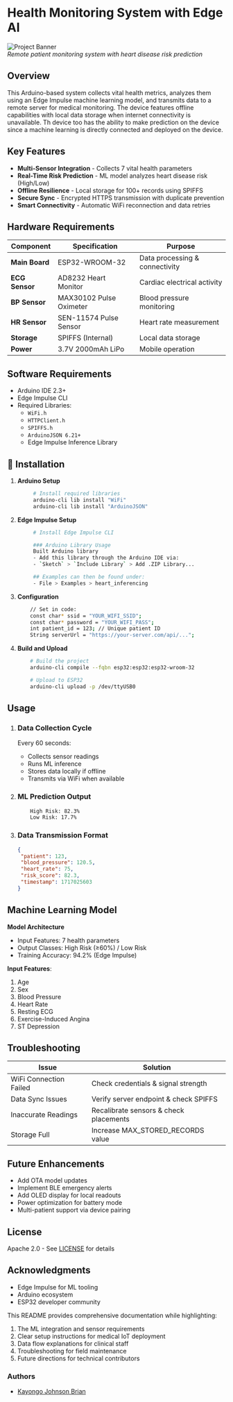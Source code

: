 
# Health Monitoring System with Edge AI

![Project Banner](https://images.unsplash.com/photo-1721114989769-0423619f03d2?q=80&w=3566&auto=format&fit=crop&ixlib=rb-4.0.3&ixid=M3wxMjA3fDB8MHxwaG90by1wYWdlfHx8fGVufDB8fHx8fA%3D%3D)  
*Remote patient monitoring system with heart disease risk prediction*

## Overview
This Arduino-based system collects vital health metrics, analyzes them using an Edge Impulse machine learning model, and transmits data to a remote server for medical monitoring. The device features offline capabilities with local data storage when internet connectivity is unavailable.
Th device too has the ability to make prediction on the device since a machine learning is directly connected and deployed on the device.

## Key Features
- **Multi-Sensor Integration** - Collects 7 vital health parameters
- **Real-Time Risk Prediction** - ML model analyzes heart disease risk (High/Low)
- **Offline Resilience** - Local storage for 100+ records using SPIFFS
- **Secure Sync** - Encrypted HTTPS transmission with duplicate prevention
- **Smart Connectivity** - Automatic WiFi reconnection and data retries

## Hardware Requirements
| Component | Specification | Purpose |
|-----------|---------------|---------|
| **Main Board** | ESP32-WROOM-32 | Data processing & connectivity |
| **ECG Sensor** | AD8232 Heart Monitor | Cardiac electrical activity |
| **BP Sensor** | MAX30102 Pulse Oximeter | Blood pressure monitoring |
| **HR Sensor** | SEN-11574 Pulse Sensor | Heart rate measurement |
| **Storage** | SPIFFS (Internal) | Local data storage |
| **Power** | 3.7V 2000mAh LiPo | Mobile operation |

## Software Requirements
- Arduino IDE 2.3+
- Edge Impulse CLI
- Required Libraries:
  - `WiFi.h`
  - `HTTPClient.h`
  - `SPIFFS.h`
  - `ArduinoJSON 6.21+`
  - Edge Impulse Inference Library

## 🚀 Installation
1. **Arduino Setup**
   ```bash
        # Install required libraries
        arduino-cli lib install "WiFi" 
        arduino-cli lib install "ArduinoJSON"
    ```

2. **Edge Impulse Setup**
   ```bash
        # Install Edge Impulse CLI

        ### Arduino Library Usage 
        Built Arduino library
        - Add this library through the Arduino IDE via:
        - `Sketch` > `Include Library` > Add .ZIP Library...

        ## Examples can then be found under:
        - File > Examples > heart_inferencing
   ```

3. **Configuration**
    ```bash
        // Set in code:
        const char* ssid = "YOUR_WIFI_SSID";
        const char* password = "YOUR_WIFI_PASS";
        int patient_id = 123; // Unique patient ID
        String serverUrl = "https://your-server.com/api/...";
    ```

4. **Build and Upload**
    ```bash
        # Build the project
        arduino-cli compile --fqbn esp32:esp32:esp32-wroom-32

        # Upload to ESP32
        arduino-cli upload -p /dev/ttyUSB0
    ```


##  Usage
1. ### Data Collection Cycle
    Every 60 seconds:
    - Collects sensor readings
    - Runs ML inference
    - Stores data locally if offline
    - Transmits via WiFi when available


2. ### ML Prediction Output
    ```bash
        High Risk: 82.3%
        Low Risk: 17.7%
    ```

3. ### Data Transmission Format
    ```json
   {
     "patient": 123,
     "blood_pressure": 120.5,
     "heart_rate": 75,
     "risk_score": 82.3,
     "timestamp": 1717025603
   }


## Machine Learning Model
**Model Architecture**  
- Input Features: 7 health parameters
- Output Classes: High Risk (≥60%) / Low Risk
- Training Accuracy: 94.2% (Edge Impulse)

**Input Features**:
1. Age
2. Sex 
3. Blood Pressure
4. Heart Rate
5. Resting ECG
6. Exercise-Induced Angina
7. ST Depression

##  Troubleshooting
| Issue | Solution |
|-------|----------|
| WiFi Connection Failed | Check credentials & signal strength |
| Data Sync Issues | Verify server endpoint & check SPIFFS |
| Inaccurate Readings | Recalibrate sensors & check placements |
| Storage Full | Increase MAX_STORED_RECORDS value |

##  Future Enhancements
- Add OTA model updates
- Implement BLE emergency alerts
- Add OLED display for local readouts
- Power optimization for battery mode
- Multi-patient support via device pairing

## License
Apache 2.0 - See [LICENSE](LICENSE) for details

## Acknowledgments
- Edge Impulse for ML tooling
- Arduino ecosystem
- ESP32 developer community


This README provides comprehensive documentation while highlighting:
1. The ML integration and sensor requirements
2. Clear setup instructions for medical IoT deployment
3. Data flow explanations for clinical staff
4. Troubleshooting for field maintenance
5. Future directions for technical contributors



### Authors 
- [Kayongo Johnson Brian](https://github.com/kaybrian)